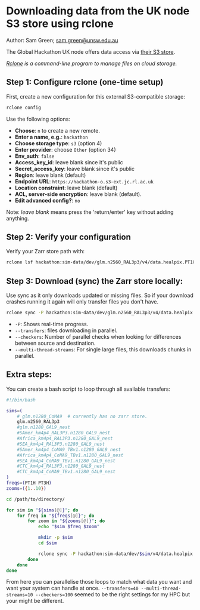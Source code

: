 # Downloading data from the UK node S3 store using rclone

Author: Sam Green; sam.green@unsw.edu.au

The Global Hackathon UK node offers data access via [their S3 store](https://hackathon-o.s3-ext.jc.rl.ac.uk).

*[Rclone](https://rclone.org/) is a command-line program to manage files on cloud storage.*

## Step 1: Configure rclone (one-time setup)

First, create a new configuration for this external S3-compatible storage:

```bash
rclone config
```

Use the following options:

- **Choose**: `n` to create a new remote.
- **Enter a name, e.g.**: `hackathon`
- **Choose storage type**: `s3` (option 4)
- **Enter provider**: choose `Other` (option 34)
- **Env_auth**: `false`
- **Access_key_id**: leave blank since it's public
- **Secret_access_key**: leave blank since it's public
- **Region**: leave blank (default)
- **Endpoint URL**: `https://hackathon-o.s3-ext.jc.rl.ac.uk`
- **Location constraint**: leave blank (default)
- **ACL, server-side encryption**: leave blank (default).
- **Edit advanced config?**: `no`

Note: *leave blank* means press the 'return/enter' key without adding anything.

## Step 2: Verify your configuration

Verify your Zarr store path with:

```bash
rclone lsf hackathon:sim-data/dev/glm.n2560_RAL3p3/v4/data.healpix.PT1H.z1.zarr
```

## Step 3: Download (sync) the Zarr store locally:

Use sync as it only downloads updated or missing files. So if your download crashes running it again will only transfer files you don't have.

```bash
rclone sync -P hackathon:sim-data/dev/glm.n2560_RAL3p3/v4/data.healpix.PT1H.z1.zarr ./data.healpix.PT1H.z1.zarr --transfers=40 --multi-thread-streams=10 --checkers=100
```

- `-P`: Shows real-time progress.
- `--transfers`: files downloading in parallel.
- `--checkers`: Number of parallel checks when looking for differences between source and destination.
- `--multi-thread-streams`: For single large files, this downloads chunks in parallel.

## Extra steps:

You can create a bash script to loop through all available transfers:

```bash
#!/bin/bash

sims=(
    # glm.n1280_CoMA9  # currently has no zarr store.
    glm.n2560_RAL3p3
    #glm.n1280_GAL9_nest
    #SAmer_km4p4_RAL3P3.n1280_GAL9_nest
    #Africa_km4p4_RAL3P3.n1280_GAL9_nest
    #SEA_km4p4_RAL3P3.n1280_GAL9_nest
    #SAmer_km4p4_CoMA9_TBv1.n1280_GAL9_nest
    #Africa_km4p4_CoMA9_TBv1.n1280_GAL9_nest
    #SEA_km4p4_CoMA9_TBv1.n1280_GAL9_nest
    #CTC_km4p4_RAL3P3.n1280_GAL9_nest
    #CTC_km4p4_CoMA9_TBv1.n1280_GAL9_nest
)
freqs=(PT1H PT3H)
zooms=({1..10})

cd /path/to/directory/

for sim in "${sims[@]}"; do
    for freq in "${freqs[@]}"; do
        for zoom in "${zooms[@]}"; do
            echo "$sim $freq $zoom"

            mkdir -p $sim
            cd $sim

            rclone sync -P hackathon:sim-data/dev/$sim/v4/data.healpix.$freq.z$zoom.zarr ./data.healpix.$freq.z$zoom.zarr --transfers=40 --multi-thread-streams=10 --checkers=100
        done
    done
done

```

From here you can parallelise those loops to match what data you want and want your system can handle at once. ```--transfers=40 --multi-thread-streams=10 --checkers=100``` seemed to be the right settings for my HPC but your might be different.
